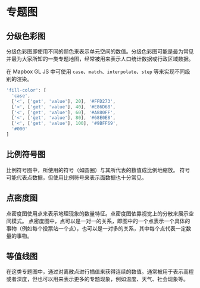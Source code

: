 # 专题图

## 分级色彩图
分级色彩图即使用不同的颜色来表示单元空间的数值。分级色彩图可能是最为常见并最为大家所知的一类专题地图，经常被用来表示人口统计数据或行政区域数据。

在 Mapbox GL JS 中可使用 `case`、`match`、`interpolate`、`step` 等来实现不同级别的渲染。
``` js
'fill-color': [
  'case',
  ['<', ['get', 'value'], 20], '#FFD273',
  ['<', ['get', 'value'], 40], '#E86D68',
  ['<', ['get', 'value'], 60], '#A880FF',
  ['<', ['get', 'value'], 80], '#68E0E8',
  ['<', ['get', 'value'], 100], '#9BFF69',
  '#000'
]
```

<ClientOnly>
  <code-view name="choropleth"/>
</ClientOnly>

## 比例符号图
比例符号图中，所使用的符号（如圆圈）与其所代表的数值成比例地缩放。 符号可能代表点数据，但使用比例符号来表示面数据也十分常见。

<ClientOnly>
  <code-view name="proportional"/>
</ClientOnly>

## 点密度图
点密度图使用点来表示地理现象的数量特征。点密度图依靠视觉上的分散来展示空间模式。 点密度图中，点可以是一对一的关系，即图中的一个点表示一个具体的事物（例如每个投票站一个点），也可以是一对多的关系，其中每个点代表一定数量的事物。

<ClientOnly>
  <code-view name="dot"/>
</ClientOnly>

## 等值线图
在这类专题图中，通过对离散点进行插值来获得连续的数值。通常被用于表示高程或者深度，但也可以用来表示更多的专题现象，例如温度、天气、社会现象等。

<ClientOnly>
  <code-view name="contours"/>
</ClientOnly>

